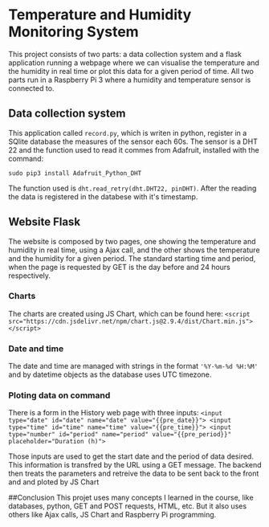 # Temperature and Humidity Monitoring System

This project consists of two parts: a data collection system and a flask application running a webpage where we can visualise the temperature and the humidity in real time or plot this data for a given period of time.
All two parts run in a Raspberry Pi 3 where a humidity and temperature sensor is connected to.

## Data collection system
This application called `record.py`, which is writen in python, register in a SQlite database the measures of the sensor each 60s. The sensor is a DHT 22 and the function used to read it commes from Adafruit, installed with the command:
```
sudo pip3 install Adafruit_Python_DHT
```
The function used is `dht.read_retry(dht.DHT22, pinDHT)`. After the reading the data is registered in the databese with it's timestamp.

## Website Flask
The website is composed by two pages, one showing the temperature and humidity in real time, using a Ajax call, and the other shows the temperature and the humidity for a given period.
The standard starting time and period, when the page is requested by GET is the day before and 24 hours respectively.

### Charts
The charts are created using JS Chart, which can be found here:
`<script src="https://cdn.jsdelivr.net/npm/chart.js@2.9.4/dist/Chart.min.js"></script>`

### Date and time
The date and time are managed with strings in the format `'%Y-%m-%d %H:%M'` and by datetime objects as the database uses UTC timezone.

### Ploting data on command

There is a form in the History web page with three inputs:
`<input type="date" id="date" name="date" value="{{pre_date}}">
<input type="time" id="time" name="time" value="{{pre_time}}">
<input type="number" id="period" name="period" value="{{pre_period}}" placeholder="Duration (h)">`

Those inputs are used to get the start date and the period of data desired. This information is transfred by the URL using a GET message. The backend then treats the parameters and retreive the data to be sent back to the front and and ploted by JS Chart

##Conclusion
This projet uses many concepts I learned in the course, like databases, python, GET and POST requests, HTML, etc. But it also uses others like Ajax calls, JS Chart and Raspberry Pi programming.
